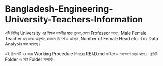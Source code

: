 # Bangladesh-Engineering-University-Teachers-Information

এটি বিভিন্ন University এর শিক্ষক মন্ডলীর মধ্যে তুলনা,যেমন Professor সংখ্যা, Male Female Teacher এর মধ্যে অনুপাত,কতজন বিদেশ এ আছেন ,Number of Female Head etc. বিষয়ে Data Analysis করা হয়েছে।

এই রিসার্সটি এর জন্য Working Procedure ভিতরের READ.md ফাইলে এ সংক্ষেপে দেয়া আছে। প্রতিটি Folder এ সেই Folder সম্পর্কে।
